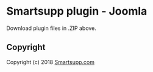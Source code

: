 # Smartsupp plugin - Joomla

Download plugin files in .ZIP above.

## Copyright

Copyright (c) 2018 [Smartsupp.com](https://www.smartsupp.com/)